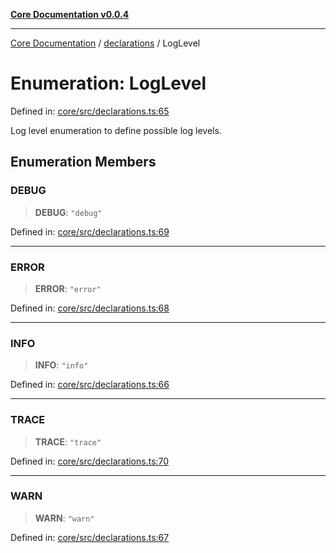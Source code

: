 [**Core Documentation v0.0.4**](../../README.md)

***

[Core Documentation](../../modules.md) / [declarations](../README.md) / LogLevel

# Enumeration: LogLevel

Defined in: [core/src/declarations.ts:65](https://github.com/stonemjs/core/blob/8c14a336c794eb98d8513b950cb1c2786962eaaf/src/declarations.ts#L65)

Log level enumeration to define possible log levels.

## Enumeration Members

### DEBUG

> **DEBUG**: `"debug"`

Defined in: [core/src/declarations.ts:69](https://github.com/stonemjs/core/blob/8c14a336c794eb98d8513b950cb1c2786962eaaf/src/declarations.ts#L69)

***

### ERROR

> **ERROR**: `"error"`

Defined in: [core/src/declarations.ts:68](https://github.com/stonemjs/core/blob/8c14a336c794eb98d8513b950cb1c2786962eaaf/src/declarations.ts#L68)

***

### INFO

> **INFO**: `"info"`

Defined in: [core/src/declarations.ts:66](https://github.com/stonemjs/core/blob/8c14a336c794eb98d8513b950cb1c2786962eaaf/src/declarations.ts#L66)

***

### TRACE

> **TRACE**: `"trace"`

Defined in: [core/src/declarations.ts:70](https://github.com/stonemjs/core/blob/8c14a336c794eb98d8513b950cb1c2786962eaaf/src/declarations.ts#L70)

***

### WARN

> **WARN**: `"warn"`

Defined in: [core/src/declarations.ts:67](https://github.com/stonemjs/core/blob/8c14a336c794eb98d8513b950cb1c2786962eaaf/src/declarations.ts#L67)
